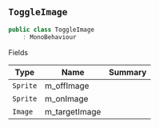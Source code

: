 ## `ToggleImage`

```csharp
public class ToggleImage
    : MonoBehaviour

```

Fields

| Type | Name | Summary | 
| --- | --- | --- | 
| `Sprite` | m_offImage |  | 
| `Sprite` | m_onImage |  | 
| `Image` | m_targetImage |  | 


